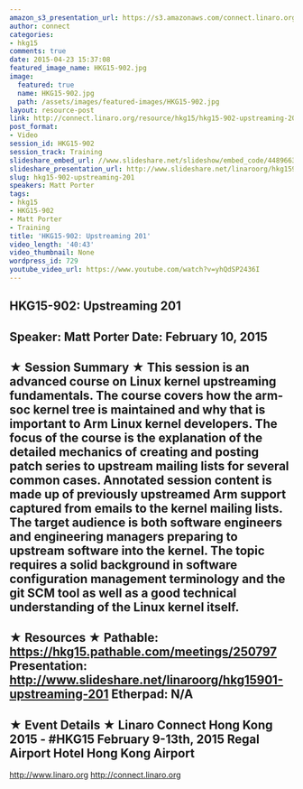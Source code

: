 ```yaml
---
amazon_s3_presentation_url: https://s3.amazonaws.com/connect.linaro.org/hkg15/Videos/02-10-Tuesday/HKG15-902.pdf
author: connect
categories:
- hkg15
comments: true
date: 2015-04-23 15:37:08
featured_image_name: HKG15-902.jpg
image:
  featured: true
  name: HKG15-902.jpg
  path: /assets/images/featured-images/HKG15-902.jpg
layout: resource-post
link: http://connect.linaro.org/resource/hkg15/hkg15-902-upstreaming-201/
post_format:
- Video
session_id: HKG15-902
session_track: Training
slideshare_embed_url: //www.slideshare.net/slideshow/embed_code/44896634
slideshare_presentation_url: http://www.slideshare.net/linaroorg/hkg15901-upstreaming-201
slug: hkg15-902-upstreaming-201
speakers: Matt Porter
tags:
- hkg15
- HKG15-902
- Matt Porter
- Training
title: 'HKG15-902: Upstreaming 201'
video_length: '40:43'
video_thumbnail: None
wordpress_id: 729
youtube_video_url: https://www.youtube.com/watch?v=yhQdSP2436I
---
```


HKG15-902: Upstreaming 201 
--------------------------------------------------- 
Speaker: Matt Porter 
Date: February 10, 2015 
--------------------------------------------------- 
★ Session Summary ★ 
This session is an advanced course on Linux kernel upstreaming fundamentals. The course covers how the arm-soc kernel tree is maintained and why that is important to Arm Linux kernel developers. The focus of the course is the explanation of the detailed mechanics of creating and posting patch series to upstream mailing lists for several common cases. Annotated session content is made up of previously upstreamed Arm support captured from emails to the kernel mailing lists. The target audience is both software engineers and engineering managers preparing to upstream software into the kernel. The topic requires a solid background in software configuration management terminology and the git SCM tool as well as a good technical understanding of the Linux kernel itself. 
-------------------------------------------------- 
★ Resources ★ 
Pathable: https://hkg15.pathable.com/meetings/250797 
Presentation:  http://www.slideshare.net/linaroorg/hkg15901-upstreaming-201 
Etherpad: N/A 
--------------------------------------------------- 
★ Event Details ★ 
Linaro Connect Hong Kong 2015 - #HKG15 
February 9-13th, 2015 
Regal Airport Hotel Hong Kong Airport 
--------------------------------------------------- 
http://www.linaro.org 
http://connect.linaro.org